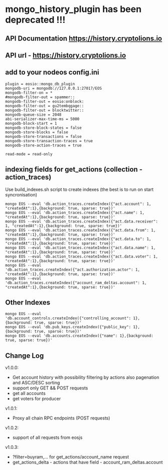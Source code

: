 # mongo_history_plugin has been deprecated !!! 

## API Documentation https://history.cryptolions.io

## API url - https://history.cryptolions.io

## add to your nodeos config.ini
    plugin = eosio::mongo_db_plugin
    mongodb-uri = mongodb://127.0.0.1:27017/EOS
    mongodb-filter-on = *
    #mongodb-filter-out = spammer::
    mongodb-filter-out = eosio:onblock:
    mongodb-filter-out = gu2tembqgage::
    mongodb-filter-out = blocktwitter::
    mongodb-queue-size = 2048
    abi-serializer-max-time-ms = 5000
    mongodb-block-start = 1
    mongodb-store-block-states = false
    mongodb-store-blocks = false
    mongodb-store-transactions = false
    mongodb-store-transaction-traces = true
    mongodb-store-action-traces = true
    
    read-mode = read-only


## indexing fields for get_actions (collection - action_traces)

Use build_indexes.sh script to create indexes (the best is to run on start syncronisation)  

```  
mongo EOS --eval 'db.action_traces.createIndex({"act.account": 1, "createdAt":1},{background: true, sparse: true})'  
mongo EOS --eval 'db.action_traces.createIndex({"act.name": 1, "createdAt":1},{background: true, sparse: true})'  
mongo EOS --eval 'db.action_traces.createIndex({"act.data.receiver": 1, "createdAt":1},{background: true, sparse: true})'  
mongo EOS --eval 'db.action_traces.createIndex({"act.data.from": 1, "createdAt":1},{background: true, sparse: true})'  
mongo EOS --eval 'db.action_traces.createIndex({"act.data.to": 1, "createdAt":1},{background: true, sparse: true})'  
mongo EOS --eval 'db.action_traces.createIndex({"act.data.name": 1, "createdAt":1},{background: true, sparse: true})'  
mongo EOS --eval 'db.action_traces.createIndex({"act.data.voter": 1, "createdAt":1},{background: true, sparse: true})'  
mongo EOS --eval 'db.action_traces.createIndex({"act.authorization.actor": 1, "createdAt":1},{background: true, sparse: true})'  
mongo EOS --eval 'db.action_traces.createIndex({"account_ram_deltas.account": 1, "createdAt":1},{background: true, sparse: true})'  
```
## Other Indexes  
```
mongo EOS --eval 'db.account_controls.createIndex({"controlling_account": 1},{background: true, sparse: true})'  
mongo EOS --eval 'db.pub_keys.createIndex({"public_key": 1},{background: true, sparse: true})'  
mongo EOS --eval 'db.accounts.createIndex({"name": 1},{background: true, sparse: true})'  
```  
## Change Log  
  
v1.0.0:  
- Get account history with possibility filtering by actions also pagenation and ASC/DESC sorting  
- support only GET && POST requests 
- get all accounts 
- get voters for producer 

v1.0.1:  
- Proxy all chain RPC endpoints (POST requests)

v1.0.2:
- support of all requests from eosjs

v1.0.3:
- ?filter=buyram,... for get_actions/account_name request
- get_actions_delta - actions that have field - account_ram_deltas.account
